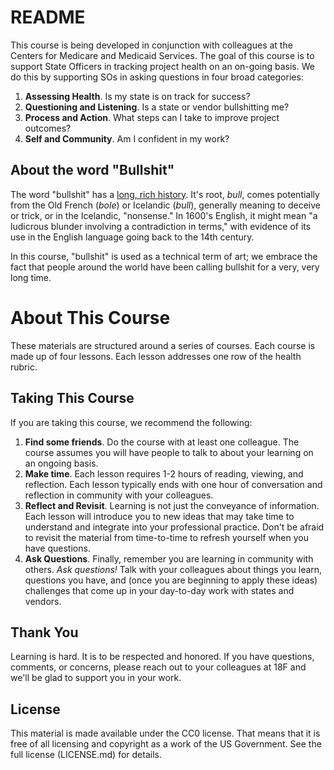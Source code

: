 # README

This course is being developed in conjunction with colleagues at the Centers for Medicare and Medicaid Services. The goal of this course is to support State Officers in tracking project health on an on-going basis. We do this by supporting SOs in asking questions in four broad categories:

1. **Assessing Health**. Is my state is on track for success?
2. **Questioning and Listening**. Is a state or vendor bullshitting me?
3. **Process and Action**. What steps can I take to improve project outcomes?
4. **Self and Community**. Am I confident in my work?

## About the word "Bullshit"

The word "bullshit" has a [long, rich history](https://www.etymonline.com/word/bull?ref=etymonline_crossreference#etymonline_v_18053). It's root, *bull*, comes potentially from the Old French (*bole*) or Icelandic (*bull*), generally meaning to deceive or trick, or in the Icelandic, "nonsense." In 1600's English, it might mean "a ludicrous blunder involving a contradiction in terms," with evidence of its use in the English language going back to the 14th century. 

In this course, "bullshit" is used as a technical term of art; we embrace the fact that people around the world have been calling bullshit for a very, very long time.

# About This Course

These materials are structured around a series of courses. Each course is made up of four lessons. Each lesson addresses one row of the health rubric. 

## Taking This Course

If you are taking this course, we recommend the following:

1. **Find some friends**. Do the course with at least one colleague. The course assumes you will have people to talk to about your learning on an ongoing basis.
2.  **Make time**. Each lesson requires 1-2 hours of reading, viewing, and reflection. Each lesson typically ends with one hour of conversation and reflection in community with your colleagues.
3.  **Reflect and Revisit**. Learning is not just the conveyance of information. Each lesson will introduce you to new ideas that may take time to understand and integrate into your professional practice. Don't be afraid to revisit the material from time-to-time to refresh yourself when you have questions.
4.  **Ask Questions**. Finally, remember you are learning in community with others. *Ask questions!* Talk with your colleagues about things you learn, questions you have, and (once you are beginning to apply these ideas) challenges that come up in your day-to-day work with states and vendors.

## Thank You

Learning is hard. It is to be respected and honored. If you have questions, comments, or concerns, please reach out to your colleagues at 18F and we'll be glad to support you in your work.

## License

This material is made available under the CC0 license. That means that it is free of all licensing and copyright as a work of the US Government. See the full license (LICENSE.md) for details.
